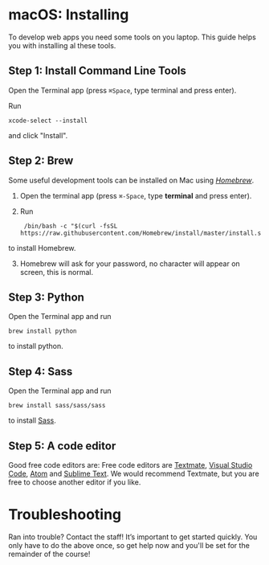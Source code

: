 # macOS: Installing

To develop web apps you need some tools on you laptop. This guide helps you with installing al these tools.


## Step 1: Install Command Line Tools

Open the Terminal app (press `⌘Space`, type terminal and press enter).

Run

    xcode-select --install

and click "Install".


## Step 2: Brew

Some useful development tools can be installed on Mac using [_Homebrew_](https://brew.sh/).

1. Open the terminal app (press `⌘-Space`, type **terminal** and press enter).

2. Run

        /bin/bash -c "$(curl -fsSL https://raw.githubusercontent.com/Homebrew/install/master/install.sh)"

to install Homebrew.

3. Homebrew will ask for your password, no character will appear on screen, this is normal.

## Step 3: Python

Open the Terminal app and run

    brew install python

to install python.

## Step 4: Sass

Open the Terminal app and run

    brew install sass/sass/sass

to install [Sass](https://sass-lang.com/).


## Step 5: A code editor

Good free code editors are: Free code editors are [Textmate](https://macromates.com/download), [Visual Studio Code](https://code.visualstudio.com/), [Atom](https://atom.io/) and [Sublime Text](https://www.sublimetext.com/). We would recommend Textmate, but you are free to choose another editor if you like.


# Troubleshooting

Ran into trouble? Contact the staff! It’s important to get started quickly. You only have to do the above once, so get help now and you'll be set for the remainder of the course!
